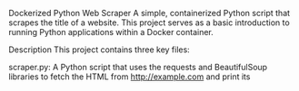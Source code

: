 Dockerized Python Web Scraper 
A simple, containerized Python script that scrapes the title of a website. This project serves as a basic introduction to running Python applications within a Docker container.

Description
This project contains three key files:

scraper.py: A Python script that uses the requests and BeautifulSoup libraries to fetch the HTML from http://example.com and print its <title>.

requirements.txt: A list of Python dependencies required by the script.

Dockerfile: A set of instructions to build a Docker image containing the Python environment and the scraper script.

The goal is to package the Python script into a self-contained, portable Docker image that can be run on any machine with Docker installed, without needing to set up a Python environment manually.

Prerequisites
You must have Docker installed on your system.

Install Docker

How to Run
Follow these steps to build the Docker image and run the container.

Clone the Repository
If this project is on a platform like GitHub, clone it. Otherwise, just make sure you are in the project directory containing the Dockerfile.

Bash

git clone <your-repository-url>
cd <your-repository-name>
Build the Docker Image
Open your terminal in the project's root directory and run the following command. This will create a Docker image named python-scraper based on the instructions in the Dockerfile.

Bash

docker build -t python-scraper .
Run the Docker Container
Once the image is built, run it as a container. The container will start, execute the scraper.py script, print the output, and then stop.

Bash

docker run python-scraper
Expected Output
You should see the following output in your terminal:

The title of the page is: 'Example Domain'
